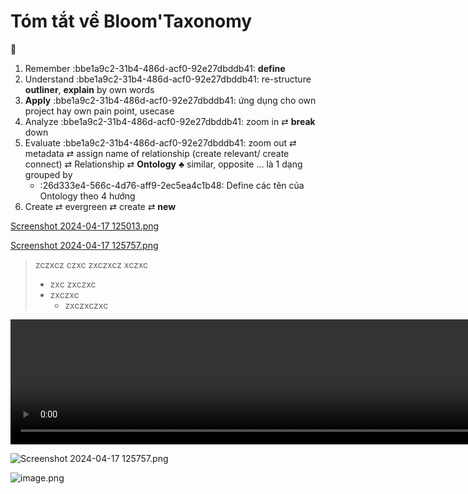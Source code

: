 # Tóm tắt về Bloom'Taxonomy

📌 

1. Remember :bbe1a9c2-31b4-486d-acf0-92e27dbddb41: **define**
2. Understand :bbe1a9c2-31b4-486d-acf0-92e27dbddb41: re-structure **outliner**, **explain** by own words
3. **Apply** :bbe1a9c2-31b4-486d-acf0-92e27dbddb41: ứng dụng cho own project hay own pain point, usecase
4. Analyze :bbe1a9c2-31b4-486d-acf0-92e27dbddb41: zoom in ⇄ **break** down
5. Evaluate :bbe1a9c2-31b4-486d-acf0-92e27dbddb41: zoom out ⇄ metadata ⇄ assign name of relationship (create relevant/ create connect) ⇄ Relationship ⇄ **Ontology** ♣️ similar, opposite … là 1 dạng grouped by 
   * :26d333e4-566c-4d76-aff9-2ec5ea4c1b48: Define các tên của Ontology theo 4 hướng
6. Create ⇄ evergreen ⇄ create ⇄ **new** 

[Screenshot 2024-04-17 125013.png](/api/files/164802f1-1f5f-4e35-8f8c-01ca8af7d729) 

[Screenshot 2024-04-17 125757.png](/api/files/49d24067-2b16-4d20-9103-9ff777730cf4) 

> zczxcz czxc zxczxcz xczxc
>
> * zxc zxczxc
> * zxczxc
>   * zxczxczxc

<video src="/api/files/a7e4b38b-ff14-4c4f-bef9-e214ec6cddab" type="video/mp4" width="900" height="200"></video>

![Screenshot 2024-04-17 125757.png](/api/files/0c33316a-3a47-4d68-b701-5da7910549df#width=462&height=413)

![image.png](/api/files/9c19a640-6bf1-4547-8679-55e8756e4069#width=833&height=565)